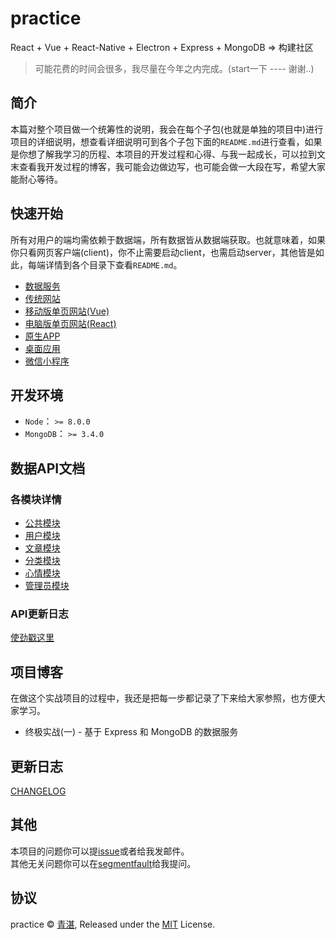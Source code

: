 # practice

React + Vue + React-Native + Electron + Express + MongoDB => 构建社区

> 可能花费的时间会很多，我尽量在今年之内完成。(start一下 ---- 谢谢..)

## 简介

本篇对整个项目做一个统筹性的说明，我会在每个子包(也就是单独的项目中)进行项目的详细说明，想查看详细说明可到各个子包下面的`README.md`进行查看，如果是你想了解我学习的历程、本项目的开发过程和心得、与我一起成长，可以拉到文末查看我开发过程的博客，我可能会边做边写，也可能会做一大段在写，希望大家能耐心等待。

## 快速开始

所有对用户的端均需依赖于数据端，所有数据皆从数据端获取。也就意味着，如果你只看网页客户端(client)，你不止需要启动client，也需启动server，其他皆是如此，每端详情到各个目录下查看`README.md`。

  - [数据服务](/server/README.md)
  - [传统网站](/client-pc/README.md)
  - [移动版单页网站(Vue)](/client-mobile/README.md)
  - [电脑版单页网站(React)](/manage/README.md)
  - [原生APP](/native/READNE.md)
  - [桌面应用](/desktop/README.md)
  - [微信小程序](/weapp/README.md)

## 开发环境

  - `Node`：     `>= 8.0.0`
  - `MongoDB`：  `>= 3.4.0`

## 数据API文档

### 各模块详情

  - [公共模块](server/doc/common.md)
  - [用户模块](server/doc/user.md)
  - [文章模块](server/doc/post.md)
  - [分类模块](server/doc/gener.md)
  - [心情模块](server/doc/mood.md)
  - [管理员模块](server/doc/admin.md)

### API更新日志

[使劲戳这里](server/CHANGELOG.md)

## 项目博客

在做这个实战项目的过程中，我还是把每一步都记录了下来给大家参照，也方便大家学习。

  - 终极实战(一) - 基于 Express 和 MongoDB 的数据服务

## 更新日志

[CHANGELOG](CHANGELOG.md)

## 其他

本项目的问题你可以提[issue](https://github.com/mintsweet/practice/issues/new)或者给我发邮件。<br>
其他无关问题你可以在[segmentfault](https://segmentfault.com/u/qingzhan)给我提问。<br>

## 协议

practice &copy; [青湛](https://github.com/mintsweet), Released under the [MIT](./LICENSE) License.
